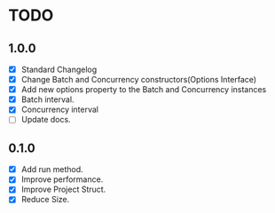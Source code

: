 # TODO

## 1.0.0

- [x] Standard Changelog
- [x] Change Batch and Concurrency constructors(Options Interface)
- [x] Add new options property to the Batch and Concurrency instances 
- [x] Batch interval.
- [x] Concurrency interval
- [ ] Update docs.

## 0.1.0

- [x] Add run method.
- [x] Improve performance.
- [x] Improve Project Struct.
- [x] Reduce Size.
